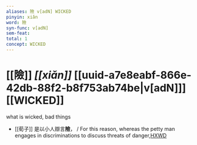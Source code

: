 ```yaml
---
aliases: 險 v[adN] WICKED
pinyin: xiǎn
word: 險
syn-func: v[adN]
sem-feat: 
total: 1
concept: WICKED 
---
```

# [[險]] *[[xiǎn]]*  [[uuid-a7e8eabf-866e-42db-88f2-b8f753ab74be|v[adN]]] [[WICKED]]
what is wicked, bad things
 - [[荀子]] 是以小人辯言**險**，
                     / For this reason, whereas the petty man engages in discriminations to discuss threats of danger,[HXWD](https://hxwd.org/textview.html?location=KR3a0002_tls_005-11a.5)